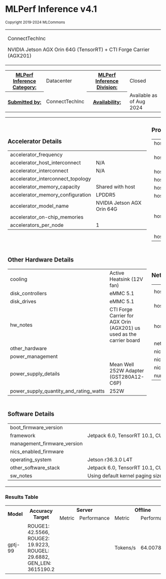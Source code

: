 

<div class="resultpage">
 <div class="titlebarcontainer">
  <div class="logo">
   <a href="/" style="border: none"><img src="" alt="" /></a>
  </div>
  <div class="titlebar">
   <h1 class="title">MLPerf Inference v4.1</h1>
   <p style="font-size: smaller">Copyright 2019-2024 MLCommons</p>
  </div>
 </div>
 <table class="titlebarcontainer">
  <tr>
   <td class="headerbar" rowspan="2">
    <p>ConnectTechInc     </p>
    <p>NVIDIA Jetson AGX Orin 64G (TensorRT) + CTI Forge Carrier (AGX201)    </p>
   </td>
  </tr>
 </table>
 <table class="datebar">
  <tbody>
   <tr>
    <th id="license_num"><a href="">MLPerf Inference Category:</a></th>
    <td id="license_num_val">Datacenter</td>
    <th id="test_date"><a href="">MLPerf Inference Division:</a></th>
    <td id="test_date_val">Closed</td>
   </tr>
   <tr>
    <th id="tester"><a href="">Submitted by:</a></th>
    <td id="tester_val">ConnectTechInc</td>
    <th id="sw_avail"><a href="">Availability:</a></th>
    <td id="sw_avail_val">Available as of Aug 2024</td>
   </tr>
  </tbody>
 </table>
  
<table>
            <tr><td><h3>Accelerator Details</h3><table><tr><td>accelerator_frequency</td><td></td></tr><tr><td>accelerator_host_interconnect</td><td>N/A</td></tr><tr><td>accelerator_interconnect</td><td>N/A</td></tr><tr><td>accelerator_interconnect_topology</td><td></td></tr><tr><td>accelerator_memory_capacity</td><td>Shared with host</td></tr><tr><td>accelerator_memory_configuration</td><td>LPDDR5</td></tr><tr><td>accelerator_model_name</td><td>NVIDIA Jetson AGX Orin 64G</td></tr><tr><td>accelerator_on-chip_memories</td><td></td></tr><tr><td>accelerators_per_node</td><td>1</td></tr></table></td> <td><h3>Processor and Memory Details</h3><table><tr><td>host_memory_capacity</td><td>64 GB</td></tr><tr><td>host_memory_configuration</td><td>64GB 256-bit LPDDR5</td></tr><tr><td>host_processor_caches</td><td></td></tr><tr><td>host_processor_core_count</td><td>12</td></tr><tr><td>host_processor_frequency</td><td></td></tr><tr><td>host_processor_interconnect</td><td></td></tr><tr><td>host_processor_model_name</td><td>12-core ARM Cortex-A78AE CPU</td></tr><tr><td>host_processors_per_node</td><td>1</td></tr></table></td> </tr>
            <tr><td ><h3>Other Hardware Details</h3><table><tr><td>cooling</td><td>Active Heatsink (12V fan)</td></tr><tr><td>disk_controllers</td><td>eMMC 5.1</td></tr><tr><td>disk_drives</td><td>eMMC 5.1</td></tr><tr><td>hw_notes</td><td>CTI Forge Carrier for AGX Orin (AGX201) us used as the carrier board</td></tr><tr><td>other_hardware</td><td></td></tr><tr><td>power_management</td><td></td></tr><tr><td>power_supply_details</td><td>Mean Well 252W Adapter (GST280A12-C6P)</td></tr><tr><td>power_supply_quantity_and_rating_watts</td><td>252W</td></tr></table></td> <td><h3>Network and Interconnect Details</h3><table><tr><td>host_network_card_count</td><td>1 Integrated</td></tr><tr><td>host_networking</td><td>Gig Ethernet</td></tr><tr><td>host_networking_topology</td><td>802.3 Cat6 RJ45 Copper</td></tr><tr><td>network_speed_mbit</td><td></td></tr><tr><td>nics_enabled_connected</td><td></td></tr><tr><td>nics_enabled_firmware</td><td></td></tr><tr><td>nics_enabled_os</td><td></td></tr><tr><td>number_of_type_nics_installed</td><td></td></tr></table></td> </tr>
            <tr><td colspan="2"><h3>Software Details</h3><table><tr><td>boot_firmware_version</td><td></td></tr><tr><td>framework</td><td>Jetpack 6.0, TensorRT 10.1, CUDA 12.2</td></tr><tr><td>management_firmware_version</td><td></td></tr><tr><td>nics_enabled_firmware</td><td></td></tr><tr><td>operating_system</td><td>Jetson r36.3.0 L4T</td></tr><tr><td>other_software_stack</td><td>Jetpack 6.0, TensorRT 10.1, CUDA 12.2, cuDNN 8.9.4</td></tr><tr><td>sw_notes</td><td>Using default kernel paging size</td></tr></table></td> </tr>
            </table>

<h3>Results Table</h3>
<table>
    <tr>
        <th rowspan="2">Model</th>
        <th rowspan="2">Accuracy Target</th>
        <th colspan="2">Server</th>
        <th colspan="2">Offline</th>
    </tr>
    <tr> 
    <td>Metric</td>
    <td>Performance</td>
    <td>Metric</td>
    <td>Performance</td>
    </tr>
    <tr><td>gptj-99</td><td>ROUGE1: 42.5566, ROUGE2: 19.9223, ROUGEL: 29.6882, GEN_LEN: 3615190.2</td><td></td><td></td><td>Tokens/s</td> <td>64.0078</td></table>
